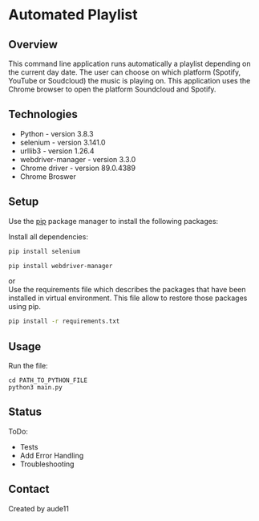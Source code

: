 # Automated Playlist

## Overview

This command line application runs automatically a playlist depending on the current day date.
The user can choose on which platform (Spotify, YouTube or Soudcloud) the music is playing on.
This application uses the Chrome browser to open the platform Soundcloud and Spotify.

## Technologies

* Python - version 3.8.3
* selenium - version 3.141.0
* urllib3 - version 1.26.4
* webdriver-manager - version 3.3.0
* Chrome driver - version 89.0.4389
* Chrome Broswer

## Setup

Use the [pip](https://pip.pypa.io/en/stable/) package manager to install the following packages:

Install all dependencies:

```bash
pip install selenium
```

```bash
pip install webdriver-manager
```

or \
Use the requirements file which describes the packages that have been installed in virtual environment. This file allow to restore those packages using pip.
```bash
pip install -r requirements.txt
```

## Usage

Run the file:
```
cd PATH_TO_PYTHON_FILE
python3 main.py
```

## Status

ToDo:
* Tests
* Add Error Handling
* Troubleshooting

## Contact

Created by aude11 
